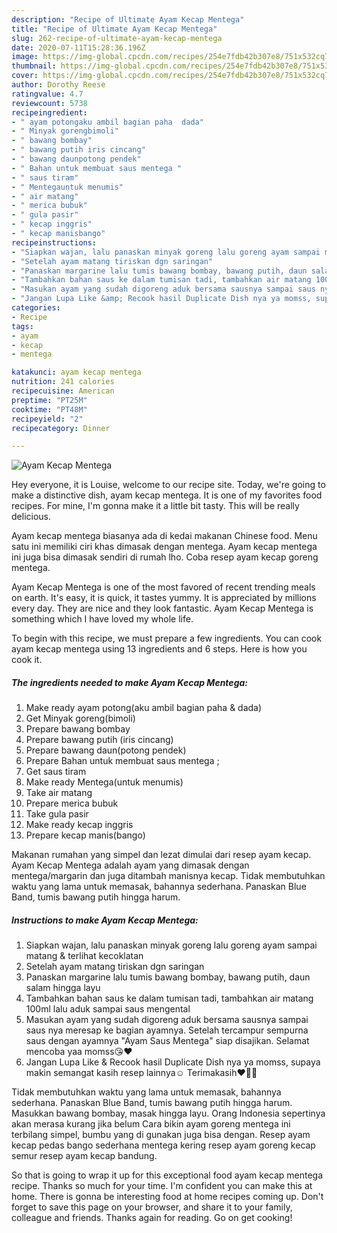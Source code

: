 ```yaml
---
description: "Recipe of Ultimate Ayam Kecap Mentega"
title: "Recipe of Ultimate Ayam Kecap Mentega"
slug: 262-recipe-of-ultimate-ayam-kecap-mentega
date: 2020-07-11T15:28:36.196Z
image: https://img-global.cpcdn.com/recipes/254e7fdb42b307e8/751x532cq70/ayam-kecap-mentega-foto-resep-utama.jpg
thumbnail: https://img-global.cpcdn.com/recipes/254e7fdb42b307e8/751x532cq70/ayam-kecap-mentega-foto-resep-utama.jpg
cover: https://img-global.cpcdn.com/recipes/254e7fdb42b307e8/751x532cq70/ayam-kecap-mentega-foto-resep-utama.jpg
author: Dorothy Reese
ratingvalue: 4.7
reviewcount: 5738
recipeingredient:
- " ayam potongaku ambil bagian paha  dada"
- " Minyak gorengbimoli"
- " bawang bombay"
- " bawang putih iris cincang"
- " bawang daunpotong pendek"
- " Bahan untuk membuat saus mentega "
- " saus tiram"
- " Mentegauntuk menumis"
- " air matang"
- " merica bubuk"
- " gula pasir"
- " kecap inggris"
- " kecap manisbango"
recipeinstructions:
- "Siapkan wajan, lalu panaskan minyak goreng lalu goreng ayam sampai matang &amp; terlihat kecoklatan"
- "Setelah ayam matang tiriskan dgn saringan"
- "Panaskan margarine lalu tumis bawang bombay, bawang putih, daun salam hingga layu"
- "Tambahkan bahan saus ke dalam tumisan tadi, tambahkan air matang 100ml lalu aduk sampai saus mengental"
- "Masukan ayam yang sudah digoreng aduk bersama sausnya sampai saus nya meresap ke bagian ayamnya. Setelah tercampur sempurna saus dengan ayamnya &#34;Ayam Saus Mentega&#34; siap disajikan. Selamat mencoba yaa momss😘❤️"
- "Jangan Lupa Like &amp; Recook hasil Duplicate Dish nya ya momss, supaya makin semangat kasih resep lainnya☺️ Terimakasih❤️🙏🏻"
categories:
- Recipe
tags:
- ayam
- kecap
- mentega

katakunci: ayam kecap mentega 
nutrition: 241 calories
recipecuisine: American
preptime: "PT25M"
cooktime: "PT48M"
recipeyield: "2"
recipecategory: Dinner

---
```



![Ayam Kecap Mentega](https://img-global.cpcdn.com/recipes/254e7fdb42b307e8/751x532cq70/ayam-kecap-mentega-foto-resep-utama.jpg)

Hey everyone, it is Louise, welcome to our recipe site. Today, we're going to make a distinctive dish, ayam kecap mentega. It is one of my favorites food recipes. For mine, I'm gonna make it a little bit tasty. This will be really delicious.

Ayam kecap mentega biasanya ada di kedai makanan Chinese food. Menu satu ini memiliki ciri khas dimasak dengan mentega. Ayam kecap mentega ini juga bisa dimasak sendiri di rumah lho. Coba resep ayam kecap goreng mentega.

Ayam Kecap Mentega is one of the most favored of recent trending meals on earth. It's easy, it is quick, it tastes yummy. It is appreciated by millions every day. They are nice and they look fantastic. Ayam Kecap Mentega is something which I have loved my whole life.


To begin with this recipe, we must prepare a few ingredients. You can cook ayam kecap mentega using 13 ingredients and 6 steps. Here is how you cook it.

<!--inarticleads1-->

##### The ingredients needed to make Ayam Kecap Mentega:

1. Make ready  ayam potong(aku ambil bagian paha &amp; dada)
1. Get  Minyak goreng(bimoli)
1. Prepare  bawang bombay
1. Prepare  bawang putih (iris cincang)
1. Prepare  bawang daun(potong pendek)
1. Prepare  Bahan untuk membuat saus mentega ;
1. Get  saus tiram
1. Make ready  Mentega(untuk menumis)
1. Take  air matang
1. Prepare  merica bubuk
1. Take  gula pasir
1. Make ready  kecap inggris
1. Prepare  kecap manis(bango)


Makanan rumahan yang simpel dan lezat dimulai dari resep ayam kecap. Ayam Kecap Mentega adalah ayam yang dimasak dengan mentega/margarin dan juga ditambah manisnya kecap. Tidak membutuhkan waktu yang lama untuk memasak, bahannya sederhana. Panaskan Blue Band, tumis bawang putih hingga harum. 

<!--inarticleads2-->

##### Instructions to make Ayam Kecap Mentega:

1. Siapkan wajan, lalu panaskan minyak goreng lalu goreng ayam sampai matang &amp; terlihat kecoklatan
1. Setelah ayam matang tiriskan dgn saringan
1. Panaskan margarine lalu tumis bawang bombay, bawang putih, daun salam hingga layu
1. Tambahkan bahan saus ke dalam tumisan tadi, tambahkan air matang 100ml lalu aduk sampai saus mengental
1. Masukan ayam yang sudah digoreng aduk bersama sausnya sampai saus nya meresap ke bagian ayamnya. Setelah tercampur sempurna saus dengan ayamnya &#34;Ayam Saus Mentega&#34; siap disajikan. Selamat mencoba yaa momss😘❤️
1. Jangan Lupa Like &amp; Recook hasil Duplicate Dish nya ya momss, supaya makin semangat kasih resep lainnya☺️ Terimakasih❤️🙏🏻


Tidak membutuhkan waktu yang lama untuk memasak, bahannya sederhana. Panaskan Blue Band, tumis bawang putih hingga harum. Masukkan bawang bombay, masak hingga layu. Orang Indonesia sepertinya akan merasa kurang jika belum Cara bikin ayam goreng mentega ini terbilang simpel, bumbu yang di gunakan juga bisa dengan. Resep ayam kecap pedas bango sederhana mentega kering resep ayam goreng kecap semur resep ayam kecap bandung. 

So that is going to wrap it up for this exceptional food ayam kecap mentega recipe. Thanks so much for your time. I'm confident you can make this at home. There is gonna be interesting food at home recipes coming up. Don't forget to save this page on your browser, and share it to your family, colleague and friends. Thanks again for reading. Go on get cooking!
